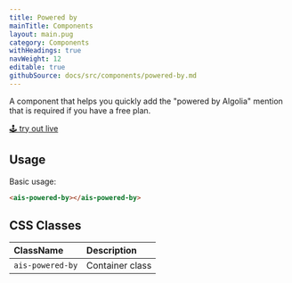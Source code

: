 ```yaml
---
title: Powered by
mainTitle: Components
layout: main.pug
category: Components
withHeadings: true
navWeight: 12
editable: true
githubSource: docs/src/components/powered-by.md
---
```


A component that helps you quickly add the "powered by Algolia" mention that is required if you have a free plan.

<a class="btn btn-static-theme" href="stories/?selectedKind=PoweredBy">🕹 try out live</a>

## Usage

Basic usage:

```html
<ais-powered-by></ais-powered-by>
```

## CSS Classes

| ClassName        | Description     |
|:-----------------|:----------------|
| `ais-powered-by` | Container class |
